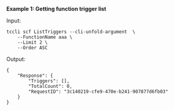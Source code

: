 **Example 1: Getting function trigger list**



Input: 

```
tccli scf ListTriggers --cli-unfold-argument  \
    --FunctionName aaa \
    --Limit 2 \
    --Order ASC
```

Output: 
```
{
    "Response": {
        "Triggers": [],
        "TotalCount": 0,
        "RequestID": "3c140219-cfe9-470e-b241-907877d6fb03"
    }
}
```

